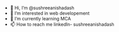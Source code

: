 - 👋 Hi, I’m @sushreeanishadash
- 👀 I’m interested in web developement
- 🌱 I’m currently learning MCA 
- 📫 How to reach me linkedIn- sushreeanishadash

<!---
sushreeanishadash/sushreeanishadash is a ✨ special ✨ repository because its `README.md` (this file) appears on your GitHub profile.
You can click the Preview link to take a look at your changes.
- 💞️ I’m looking to collaborate on
--->
